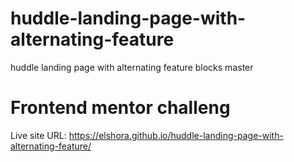 # huddle-landing-page-with-alternating-feature
huddle landing page with alternating feature blocks master
# Frontend mentor challeng

Live site URL: https://elshora.github.io/huddle-landing-page-with-alternating-feature/

